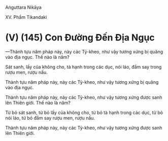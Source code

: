 Aṅguttara Nikāya

XV. Phẩm Tikandaki

# (V) (145) Con Ðường Ðến Ðịa Ngục

—Thành tựu năm pháp này, này các Tỷ-kheo, như vậy tương xứng bị quăng vào địa ngục. Thế nào là năm?

Sát sanh, lấy của không cho, tà hạnh trong các dục, nói láo, đắm say trong rượu men, rượu nấu.

Thành tựu năm pháp này, này các Tỷ-kheo, như vậy tương xứng bị quăng vào địa ngục.

Thành tựu năm pháp này, này các Tỷ-kheo, như vậy tương xứng được sanh lên Thiên giới. Thế nào là năm?

Từ bỏ sát sanh, từ bỏ lấy của không cho, từ bỏ tà hạnh trong các dục, từ bỏ nói láo, từ bỏ đắm say rượu men, rượu nấu.

Thành tựu năm pháp này, này các Tỷ-kheo, như vậy tương xứng được sanh lên Thiên giới.

